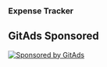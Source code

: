 <h3>Expense Tracker</h3>

## GitAds Sponsored
[![Sponsored by GitAds](https://gitads.dev/v1/ad-serve?source=gurjeetsinghvirdee/expense-tracker@github)](https://gitads.dev/v1/ad-track?source=gurjeetsinghvirdee/expense-tracker@github)
